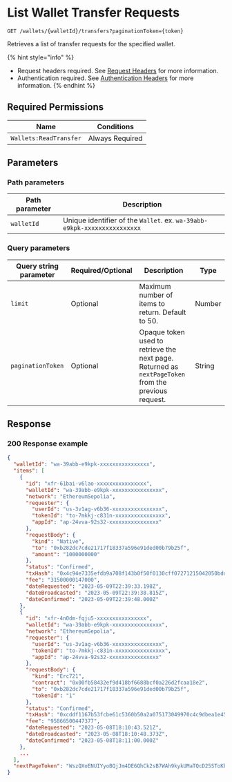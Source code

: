 # List Wallet Transfer Requests

`GET /wallets/{walletId}/transfers?paginationToken={token}`

Retrieves a list of transfer requests for the specified wallet.

{% hint style="info" %}
* Request headers required. See [Request Headers](../../getting-started/request-headers.md) for more information.
* Authentication required. See [Authentication Headers](../../getting-started/request-headers.md#authentication-headers) for more information.
{% endhint %}

## Required Permissions

| Name                   | Conditions      |
| ---------------------- | --------------- |
| `Wallets:ReadTransfer` | Always Required |

## Parameters <a href="#parameters.1" id="parameters.1"></a>

### Path parameters <a href="#path-parameters" id="path-parameters"></a>

| Path parameter | Description                                                              |
| -------------- | ------------------------------------------------------------------------ |
| `walletId`     | Unique identifier of the `Wallet`. ex. `wa-39abb-e9kpk-xxxxxxxxxxxxxxxx` |

### Query parameters <a href="#request-example.1" id="request-example.1"></a>

| Query string parameter | Required/Optional | Description                                                                                         | Type   |
| ---------------------- | ----------------- | --------------------------------------------------------------------------------------------------- | ------ |
| `limit`                | Optional          | Maximum number of items to return. Default to 50.                                                   | Number |
| `paginationToken`      | Optional          | Opaque token used to retrieve the next page. Returned as `nextPageToken` from the previous request. | String |

## Response <a href="#response" id="response"></a>

### 200 Response example <a href="#response-example" id="response-example"></a>

```json
{
  "walletId": "wa-39abb-e9kpk-xxxxxxxxxxxxxxxx",
  "items": [
    {
      "id": "xfr-61bai-v6lao-xxxxxxxxxxxxxxxx",
      "walletId": "wa-39abb-e9kpk-xxxxxxxxxxxxxxxx",
      "network": "EthereumSepolia",
      "requester": {
        "userId": "us-3v1ag-v6b36-xxxxxxxxxxxxxxxx",
        "tokenId": "to-7mkkj-c831n-xxxxxxxxxxxxxxxx",
        "appId": "ap-24vva-92s32-xxxxxxxxxxxxxxxx"
      },
      "requestBody": {
        "kind": "Native",
        "to": "0xb282dc7cde21717f18337a596e91ded00b79b25f",
        "amount": "1000000000"
      },
      "status": "Confirmed",
      "txHash": "0x4c94e7335efdb9a708f143b0f50f0130cff07271215042050bdd8ad429fa146f",
      "fee": "31500000147000",
      "dateRequested": "2023-05-09T22:39:33.198Z",
      "dateBroadcasted": "2023-05-09T22:39:38.815Z",
      "dateConfirmed": "2023-05-09T22:39:48.000Z"
    },
    {
      "id": "xfr-4n0dm-fqju5-xxxxxxxxxxxxxxxx",
      "walletId": "wa-39abb-e9kpk-xxxxxxxxxxxxxxxx",
      "network": "EthereumSepolia",
      "requester": {
        "userId": "us-3v1ag-v6b36-xxxxxxxxxxxxxxxx",
        "tokenId": "to-7mkkj-c831n-xxxxxxxxxxxxxxxx",
        "appId": "ap-24vva-92s32-xxxxxxxxxxxxxxxx"
      },
      "requestBody": {
        "kind": "Erc721",
        "contract": "0x00fb58432ef9d418bf6688bcf0a226d2fcaa18e2",
        "to": "0xb282dc7cde21717f18337a596e91ded00b79b25f",
        "tokenId": "1"
      },
      "status": "Confirmed",
      "txHash": "0xcddf1167b53fcbe61c5360b50a2a075173049970c4c9dbea1e45db5ff9e41c15",
      "fee": "95866500447377",
      "dateRequested": "2023-05-08T18:10:43.521Z",
      "dateBroadcasted": "2023-05-08T18:10:48.373Z",
      "dateConfirmed": "2023-05-08T18:11:00.000Z"
    },
    ...
  ],
  "nextPageToken": "WszQXoENUIYyoBQjJm4DE6QhCk2sB7WAh9kykUMaTQcD25SToKbuXkgf3td8ZYb2LrtopPLo35u407gwwA1Sug=="
}
```
